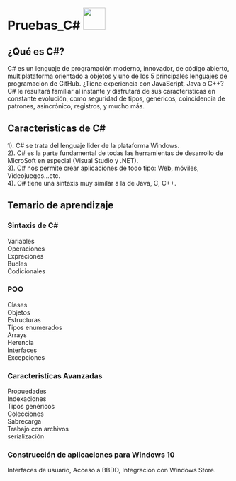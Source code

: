 # Pruebas_C# <img alt="" style="width: 50px; height: 50px;" class="" src="https://tse3.mm.bing.net/th?id=OIP.dDiDKax3YyAEQsjMXkrPoAHaHa&amp;pid=Api&amp;P=0" id="yui_3_5_1_1_1682280372914_520">

## ¿Qué es C#?

C# es un lenguaje de programación moderno, innovador, de código abierto, multiplataforma orientado a objetos y uno de los 5 principales lenguajes de programación de GitHub. ¿Tiene experiencia con JavaScript, Java o C++? C# le resultará familiar al instante y disfrutará de sus características en constante evolución, como seguridad de tipos, genéricos, coincidencia de patrones, asincrónico, registros, y mucho más.


## Caracteristicas de C#

1). C# se trata del lenguaje lider de la plataforma Windows.<br>
2). C# es la parte fundamental de todas las herramientas de desarrollo de MicroSoft en especial (Visual Studio y .NET).<br>
3). C# nos permite crear aplicaciones de todo tipo: Web, móviles, Videojuegos...etc.<br>
4). C# tiene una sintaxis muy similar a la de Java, C, C++.<br>


## Temario de aprendizaje

### Sintaxis de C#
Variables <br>
Operaciones <br>
Expreciones <br>
Bucles <br>
Codicionales <br>

### POO
Clases <br>
Objetos <br>
Estructuras <br>
Tipos enumerados <br>
Arrays <br>
Herencia <br>
Interfaces <br>
Excepciones <br>

### Caracteristícas Avanzadas 
Propuedades <br> 
Indexaciones <br>
Tipos genéricos <br>
Colecciones <br>
Sabrecarga <br> 
Trabajo con archivos <br>
serialización <br>

### Construcción de aplicaciones para Windows 10
Interfaces de usuario, Acceso a BBDD, Integración con Windows Store.
  
